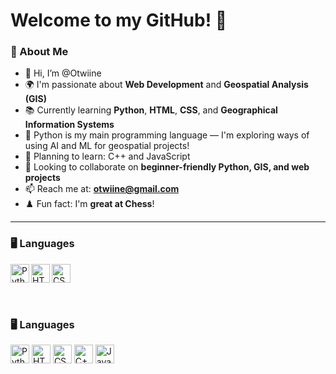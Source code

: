 # Welcome to my GitHub! 👋

### 🧠 About Me
- 👋 Hi, I’m @Otwiine
- 🌍 I'm passionate about **Web Development** and **Geospatial Analysis (GIS)**
- 📚 Currently learning **Python**, **HTML**, **CSS**, and **Geographical Information Systems**
- 🐍 Python is my main programming language — I'm exploring ways of using AI and ML for geospatial projects!
- 🎯 Planning to learn: C++ and JavaScript
- 🤝 Looking to collaborate on **beginner-friendly Python, GIS, and web projects**
- 📫 Reach me at: **otwiine@gmail.com**
- ♟️ Fun fact: I'm **great at Chess**!

---
### 🖥️ Languages
<img align="left" alt="Python" width="30px" src="https://cdn.jsdelivr.net/gh/devicons/devicon/icons/python/python-original.svg" />
<img align="left" alt="HTML5" width="30px" src="https://cdn.jsdelivr.net/gh/devicons/devicon/icons/html5/html5-original.svg" />
<img align="left" alt="CSS3" width="30px" src="https://cdn.jsdelivr.net/gh/devicons/devicon/icons/css3/css3-original.svg" />

<br /><br />
---

### 🖥️ Languages
<img src="https://cdn.jsdelivr.net/gh/devicons/devicon/icons/python/python-original.svg" alt="Python Logo" width="30px" />
<img src="https://cdn.jsdelivr.net/gh/devicons/devicon/icons/html5/html5-original.svg" alt="HTML Logo" width="30px" />
<img src="https://cdn.jsdelivr.net/gh/devicons/devicon/icons/css3/css3-original.svg" alt="CSS Logo" width="30px" />
<img src="https://cdn.jsdelivr.net/gh/devicons/devicon/icons/cplusplus/cplusplus-original.svg" alt="C++ Logo" width="30px" />
<img src="https://cdn.jsdelivr.net/gh/devicons/devicon/icons/javascript/javascript-original.svg" alt="JavaScript Logo" width="30px" />


<!---
Otwiine/Otwiine is a ✨ special ✨ repository because its `README.md` (this file) appears on your GitHub profile.
You can click the Preview link to take a look at your changes.
--->
